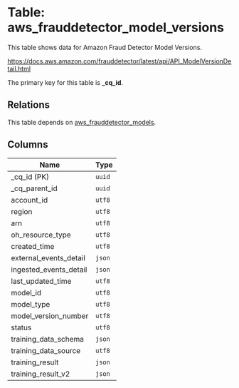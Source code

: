 # Table: aws_frauddetector_model_versions

This table shows data for Amazon Fraud Detector Model Versions.

https://docs.aws.amazon.com/frauddetector/latest/api/API_ModelVersionDetail.html

The primary key for this table is **_cq_id**.

## Relations

This table depends on [aws_frauddetector_models](aws_frauddetector_models.md).

## Columns

| Name          | Type          |
| ------------- | ------------- |
|_cq_id (PK)|`uuid`|
|_cq_parent_id|`uuid`|
|account_id|`utf8`|
|region|`utf8`|
|arn|`utf8`|
|oh_resource_type|`utf8`|
|created_time|`utf8`|
|external_events_detail|`json`|
|ingested_events_detail|`json`|
|last_updated_time|`utf8`|
|model_id|`utf8`|
|model_type|`utf8`|
|model_version_number|`utf8`|
|status|`utf8`|
|training_data_schema|`json`|
|training_data_source|`utf8`|
|training_result|`json`|
|training_result_v2|`json`|